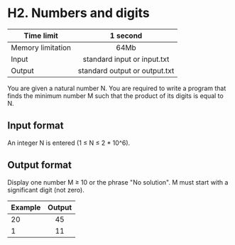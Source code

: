# H2. Numbers and digits


| Time limit     | 1 second           |
| ------------- |:-------------:|
|  Memory limitation   | 64Mb| 
| Input  | standard input or input.txt | 
| Output | standard output or output.txt | 

You are given a natural number N. You are required to write a program that finds the minimum number M such that the product of its digits is equal to N.

## **Input format**

An integer N is entered (1 ≤ N ≤ 2 * 10^6).

## **Output format**

Display one number M ≥ 10 or the phrase "No solution". M must start with a significant digit (not zero).


| Example    | Output        |
| ------------- |:-------------:|
|  20| 45 |
| 1 | 11 |



